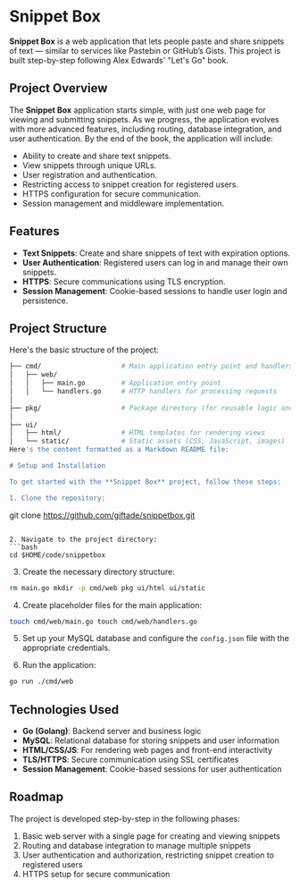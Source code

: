 # Snippet Box

**Snippet Box** is a web application that lets people paste and share snippets of text — similar to services like Pastebin or GitHub’s Gists. This project is built step-by-step following Alex Edwards' "Let's Go" book.

## Project Overview

The **Snippet Box** application starts simple, with just one web page for viewing and submitting snippets. As we progress, the application evolves with more advanced features, including routing, database integration, and user authentication. By the end of the book, the application will include:

- Ability to create and share text snippets.
- View snippets through unique URLs.
- User registration and authentication.
- Restricting access to snippet creation for registered users.
- HTTPS configuration for secure communication.
- Session management and middleware implementation.

## Features

- **Text Snippets**: Create and share snippets of text with expiration options.
- **User Authentication**: Registered users can log in and manage their own snippets.
- **HTTPS**: Secure communications using TLS encryption.
- **Session Management**: Cookie-based sessions to handle user login and persistence.

## Project Structure

Here's the basic structure of the project:

```bash
├── cmd/                    # Main application entry point and handlers
│   ├── web/
│   │   ├── main.go         # Application entry point
│   │   └── handlers.go     # HTTP handlers for processing requests
│
├── pkg/                    # Package directory (for reusable logic and helpers)
│
├── ui/
│   ├── html/               # HTML templates for rendering views
│   └── static/             # Static assets (CSS, JavaScript, images)
Here's the content formatted as a Markdown README file:

# Setup and Installation

To get started with the **Snippet Box** project, follow these steps:

1. Clone the repository:
```
git clone https://github.com/giftade/snippetbox.git
```

2. Navigate to the project directory:
```bash
cd $HOME/code/snippetbox
```

3. Create the necessary directory structure:
```bash
rm main.go mkdir -p cmd/web pkg ui/html ui/static
```

4. Create placeholder files for the main application:
```bash
touch cmd/web/main.go touch cmd/web/handlers.go
```

5. Set up your MySQL database and configure the `config.json` file with the appropriate credentials.

6. Run the application:
```bash
go run ./cmd/web
```

## Technologies Used

* **Go (Golang)**: Backend server and business logic
* **MySQL**: Relational database for storing snippets and user information
* **HTML/CSS/JS**: For rendering web pages and front-end interactivity
* **TLS/HTTPS**: Secure communication using SSL certificates
* **Session Management**: Cookie-based sessions for user authentication

## Roadmap

The project is developed step-by-step in the following phases:

1. Basic web server with a single page for creating and viewing snippets
2. Routing and database integration to manage multiple snippets
3. User authentication and authorization, restricting snippet creation to registered users
4. HTTPS setup for secure communication